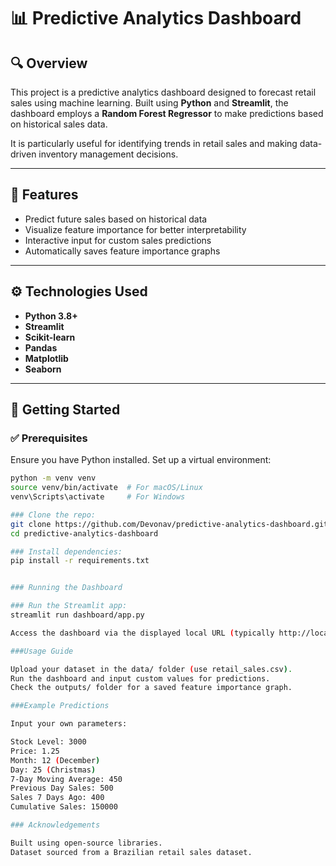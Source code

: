 # 📊 Predictive Analytics Dashboard

## 🔍 Overview
This project is a predictive analytics dashboard designed to forecast retail sales using machine learning. Built using **Python** and **Streamlit**, the dashboard employs a **Random Forest Regressor** to make predictions based on historical sales data.

It is particularly useful for identifying trends in retail sales and making data-driven inventory management decisions.

---

## 🎯 Features
- Predict future sales based on historical data
- Visualize feature importance for better interpretability
- Interactive input for custom sales predictions
- Automatically saves feature importance graphs

---

## ⚙️ Technologies Used
- **Python 3.8+**
- **Streamlit**
- **Scikit-learn**
- **Pandas**
- **Matplotlib**
- **Seaborn**

---

## 🚀 Getting Started

### ✅ Prerequisites
Ensure you have Python installed. Set up a virtual environment:

```bash
python -m venv venv
source venv/bin/activate  # For macOS/Linux
venv\Scripts\activate     # For Windows

### Clone the repo:
git clone https://github.com/Devonav/predictive-analytics-dashboard.git
cd predictive-analytics-dashboard

### Install dependencies:
pip install -r requirements.txt


### Running the Dashboard

### Run the Streamlit app:
streamlit run dashboard/app.py

Access the dashboard via the displayed local URL (typically http://localhost:8501/)

###Usage Guide

Upload your dataset in the data/ folder (use retail_sales.csv).
Run the dashboard and input custom values for predictions.
Check the outputs/ folder for a saved feature importance graph.

###Example Predictions

Input your own parameters:

Stock Level: 3000
Price: 1.25
Month: 12 (December)
Day: 25 (Christmas)
7-Day Moving Average: 450
Previous Day Sales: 500
Sales 7 Days Ago: 400
Cumulative Sales: 150000

### Acknowledgements

Built using open-source libraries.
Dataset sourced from a Brazilian retail sales dataset.
